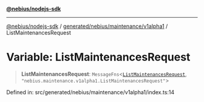 [**@nebius/nodejs-sdk**](../../../../../README.md)

***

[@nebius/nodejs-sdk](../../../../../README.md) / [generated/nebius/maintenance/v1alpha1](../README.md) / ListMaintenancesRequest

# Variable: ListMaintenancesRequest

> **ListMaintenancesRequest**: `MessageFns`\<[`ListMaintenancesRequest`](../interfaces/ListMaintenancesRequest.md), `"nebius.maintenance.v1alpha1.ListMaintenancesRequest"`\>

Defined in: src/generated/nebius/maintenance/v1alpha1/index.ts:14
